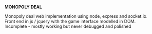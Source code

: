 
**MONOPOLY DEAL**

Monopoly deal web implementation using node, express and socket.io. 
Front end in js / jquery with the game interface modelled in DOM.
Incomplete - mostly working but never debugged and polished
